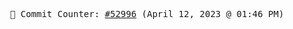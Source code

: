 <p align="center">
    <samp>
        📮 Commit Counter: <a href="https://github.com/Javascript-void0/Javascript-void0/commits/main">#52996</a> (April 12, 2023 @ 01:46 PM)
    </samp>
</p>